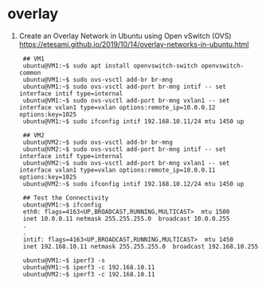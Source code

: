 overlay
=======

1. Create an Overlay Network in Ubuntu using Open vSwitch (OVS)
   https://etesami.github.io/2019/10/14/overlay-networks-in-ubuntu.html

        ## VM1
        ubuntu@VM1:~$ sudo apt install openvswitch-switch openvswitch-common
        ubuntu@VM1:~$ sudo ovs-vsctl add-br br-mng
        ubuntu@VM1:~$ sudo ovs-vsctl add-port br-mng intif -- set interface intif type=internal
        ubuntu@VM1:~$ sudo ovs-vsctl add-port br-mng vxlan1 -- set interface vxlan1 type=vxlan options:remote_ip=10.0.0.12 options:key=1025
        ubuntu@VM1:~$ sudo ifconfig intif 192.168.10.11/24 mtu 1450 up

        ## VM2
        ubuntu@VM2:~$ sudo ovs-vsctl add-br br-mng
        ubuntu@VM2:~$ sudo ovs-vsctl add-port br-mng intif -- set interface intif type=internal
        ubuntu@VM2:~$ sudo ovs-vsctl add-port br-mng vxlan1 -- set interface vxlan1 type=vxlan options:remote_ip=10.0.0.11 options:key=1025
        ubuntu@VM2:~$ sudo ifconfig intif 192.168.10.12/24 mtu 1450 up

        ## Test the Connectivity
        ubuntu@VM1:~$ ifconfig
        eth0: flags=4163<UP,BROADCAST,RUNNING,MULTICAST>  mtu 1500
        inet 10.0.0.11 netmask 255.255.255.0  broadcast 10.0.0.255
        .
        .
        intif: flags=4163<UP,BROADCAST,RUNNING,MULTICAST>  mtu 1450
        inet 192.168.10.11 netmask 255.255.255.0  broadcast 192.168.10.255

        ubuntu@VM1:~$ iperf3 -s
        ubuntu@VM1:~$ iperf3 -c 192.168.10.11
        ubuntu@VM2:~$ iperf3 -c 192.168.10.11


